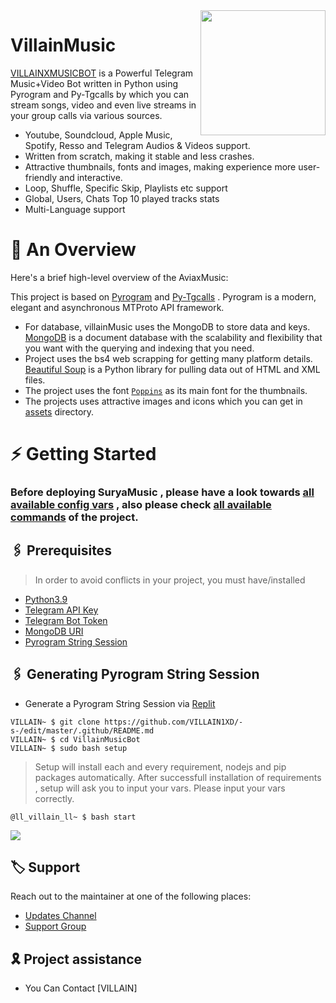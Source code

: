 <img src="https://te.legra.ph/file/8963c9e4541769fc0d38f.jpg" align="right" width="200" height="200"/>




# VillainMusic

[VILLAINXMUSICBOT](https://github.com/VILLAIN1XD/-s-/edit/master/.github/README.md) is a Powerful Telegram Music+Video Bot written in Python using Pyrogram and Py-Tgcalls by which you can stream songs, video and even live streams in your group calls via various sources.

* Youtube, Soundcloud, Apple Music, Spotify, Resso and Telegram Audios & Videos support.
* Written from scratch, making it stable and less crashes.
* Attractive thumbnails, fonts and images,  making experience more user-friendly and interactive.
* Loop, Shuffle, Specific Skip, Playlists etc support
* Global, Users, Chats Top 10 played tracks stats
* Multi-Language support


# 🔗 An Overview

Here's a brief high-level overview of the AviaxMusic:

This project is based on [Pyrogram](https://github.com/pyrogram) and [Py-Tgcalls](https://github.com/pytgcalls/pytgcalls) . Pyrogram is a modern, elegant and asynchronous MTProto API framework.

* For database, villainMusic uses the MongoDB to store data and keys. [MongoDB](https://www.mongodb.com/) is a document database with the scalability and flexibility that you want with the querying and indexing that you need.
* Project uses the bs4 web scrapping for getting many platform details. [Beautiful Soup](https://www.crummy.com/software/BeautifulSoup/bs4/doc/) is a Python library for pulling data out of HTML and XML files.
* The project uses the font [`Poppins`](../assets/font.ttf) as its main font for the thumbnails.
* The projects uses attractive images and icons which you can get in [assets](../assets/) directory.





# ⚡️ Getting Started

### Before deploying SuryaMusic , please have a look towards [all available config vars](../config/README.md) , also please check [all available commands](../strings/command.yml) of the project.




## 🖇 Prerequisites

> In order to avoid conflicts in your project, you must have/installed

- [Python3.9](https://www.python.org/downloads/release/python-390/)
- [Telegram API Key](https://docs.pyrogram.org/intro/setup#api-keys)
- [Telegram Bot Token](https://t.me/botfather)
- [MongoDB URI](https://telegra.ph/How-To-get-Mongodb-URI-04-06)
- [Pyrogram String Session](https://notreallyshikhar.gitbook.io/yukkimusicbot/deployment/string-session)


## 🖇 Generating Pyrogram String Session

- Generate a Pyrogram String Session via [Replit](https://replit.com/@SuryaModsYT/SURYA-MUSIC-SESSION-GEN)


```console
VILLAIN~ $ git clone https://github.com/VILLAIN1XD/-s-/edit/master/.github/README.md
VILLAIN~ $ cd VillainMusicBot
VILLAIN~ $ sudo bash setup
```
> Setup will install each and every requirement, nodejs and pip packages automatically. After successfull installation of requirements , setup will ask you to input your vars.
> Please input your vars correctly.

```console
@ll_villain_ll~ $ bash start
```


<img src="https://te.legra.ph/file/8963c9e4541769fc0d38f.jpg" align="center">


## 🏷 Support

Reach out to the maintainer at one of the following places:

- [Updates Channel](https://t.me/VILLAINSUPPORT1)
- [Support Group](https://t.me/ll_BESTIE_EMPIRE_ll)

## 🎗 Project assistance
  
- You Can Contact [VILLAIN]
